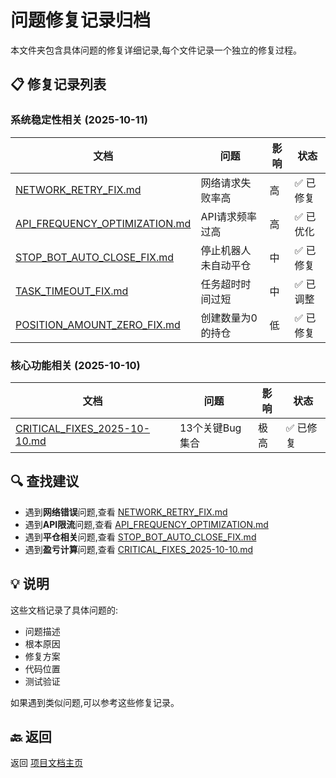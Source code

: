 # 问题修复记录归档

本文件夹包含具体问题的修复详细记录,每个文件记录一个独立的修复过程。

## 📋 修复记录列表

### 系统稳定性相关 (2025-10-11)

| 文档 | 问题 | 影响 | 状态 |
|------|------|------|------|
| [NETWORK_RETRY_FIX.md](NETWORK_RETRY_FIX.md) | 网络请求失败率高 | 高 | ✅ 已修复 |
| [API_FREQUENCY_OPTIMIZATION.md](API_FREQUENCY_OPTIMIZATION.md) | API请求频率过高 | 高 | ✅ 已优化 |
| [STOP_BOT_AUTO_CLOSE_FIX.md](STOP_BOT_AUTO_CLOSE_FIX.md) | 停止机器人未自动平仓 | 中 | ✅ 已修复 |
| [TASK_TIMEOUT_FIX.md](TASK_TIMEOUT_FIX.md) | 任务超时时间过短 | 中 | ✅ 已调整 |
| [POSITION_AMOUNT_ZERO_FIX.md](POSITION_AMOUNT_ZERO_FIX.md) | 创建数量为0的持仓 | 低 | ✅ 已修复 |

### 核心功能相关 (2025-10-10)

| 文档 | 问题 | 影响 | 状态 |
|------|------|------|------|
| [CRITICAL_FIXES_2025-10-10.md](CRITICAL_FIXES_2025-10-10.md) | 13个关键Bug集合 | 极高 | ✅ 已修复 |

## 🔍 查找建议

- 遇到**网络错误**问题,查看 [NETWORK_RETRY_FIX.md](NETWORK_RETRY_FIX.md)
- 遇到**API限流**问题,查看 [API_FREQUENCY_OPTIMIZATION.md](API_FREQUENCY_OPTIMIZATION.md)
- 遇到**平仓相关**问题,查看 [STOP_BOT_AUTO_CLOSE_FIX.md](STOP_BOT_AUTO_CLOSE_FIX.md)
- 遇到**盈亏计算**问题,查看 [CRITICAL_FIXES_2025-10-10.md](CRITICAL_FIXES_2025-10-10.md)

## 💡 说明

这些文档记录了具体问题的:
- 问题描述
- 根本原因
- 修复方案
- 代码位置
- 测试验证

如果遇到类似问题,可以参考这些修复记录。

## 🔙 返回

返回 [项目文档主页](../README.md)
